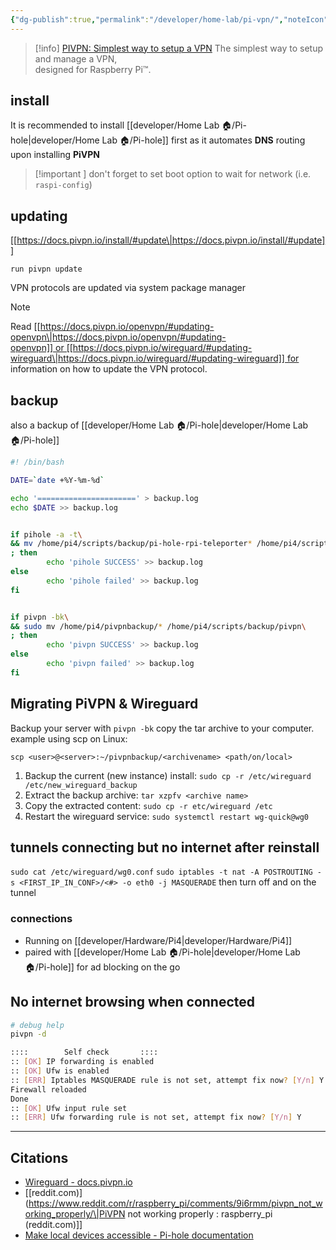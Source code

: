 ```yaml
---
{"dg-publish":true,"permalink":"/developer/home-lab/pi-vpn/","noteIcon":""}
---
```


>[!info] [PIVPN: Simplest way to setup a VPN](https://pivpn.io/)
>The simplest way to setup and manage a VPN,  
designed for Raspberry Pi™.
>

## install
It is recommended to install [[developer/Home Lab 🏠/Pi-hole\|developer/Home Lab 🏠/Pi-hole]] first as it automates **DNS** routing upon installing **PiVPN**

>[!important ]
>don't forget to set boot option to wait for network (i.e. `raspi-config`)

## updating
[[https://docs.pivpn.io/install/#update\|https://docs.pivpn.io/install/#update]]

```shell
run pivpn update
```

VPN protocols are updated via system package manager

> [!Note] 
> Read [[https://docs.pivpn.io/openvpn/#updating-openvpn\|https://docs.pivpn.io/openvpn/#updating-openvpn]] or [[https://docs.pivpn.io/wireguard/#updating-wireguard\|https://docs.pivpn.io/wireguard/#updating-wireguard]] for information on how to update the VPN protocol.

## backup
also a backup of [[developer/Home Lab 🏠/Pi-hole\|developer/Home Lab 🏠/Pi-hole]]

```bash
#! /bin/bash

DATE=`date +%Y-%m-%d`

echo '======================' > backup.log
echo $DATE >> backup.log


if pihole -a -t\
&& mv /home/pi4/scripts/backup/pi-hole-rpi-teleporter* /home/pi4/scripts/backup/pihole\
; then
        echo 'pihole SUCCESS' >> backup.log
else
        echo 'pihole failed' >> backup.log
fi


if pivpn -bk\
&& sudo mv /home/pi4/pivpnbackup/* /home/pi4/scripts/backup/pivpn\
; then
        echo 'pivpn SUCCESS' >> backup.log
else
        echo 'pivpn failed' >> backup.log
fi
```

## Migrating PiVPN & Wireguard

Backup your server with `pivpn -bk` copy the tar archive to your computer. example using scp on Linux:

`scp <user>@<server>:~/pivpnbackup/<archivename> <path/on/local>`

1.  Backup the current (new instance) install: `sudo cp -r /etc/wireguard /etc/new_wireguard_backup`
2.  Extract the backup archive: `tar xzpfv <archive name>`
3.  Copy the extracted content: `sudo cp -r etc/wireguard /etc`
4.  Restart the wireguard service: `sudo systemctl restart wg-quick@wg0`

## tunnels connecting but no internet after reinstall
`sudo cat /etc/wireguard/wg0.conf`
`sudo iptables -t nat -A POSTROUTING -s <FIRST_IP_IN_CONF>/<#> -o eth0 -j MASQUERADE`
then turn off and on the tunnel

### connections 
- Running on [[developer/Hardware/Pi4\|developer/Hardware/Pi4]]
- paired with [[developer/Home Lab 🏠/Pi-hole\|developer/Home Lab 🏠/Pi-hole]] for ad blocking on the go

## No internet browsing when connected
```bash
# debug help
pivpn -d 
```

```bash
::::		Self check		 ::::
:: [OK] IP forwarding is enabled
:: [OK] Ufw is enabled
:: [ERR] Iptables MASQUERADE rule is not set, attempt fix now? [Y/n] Y
Firewall reloaded
Done
:: [OK] Ufw input rule set
:: [ERR] Ufw forwarding rule is not set, attempt fix now? [Y/n] Y
```

---
## Citations 
- [Wireguard - docs.pivpn.io](https://docs.pivpn.io/wireguard/)
- [[reddit.com)](https://www.reddit.com/r/raspberry_pi/comments/9i6rmm/pivpn_not_working_properly/\|PiVPN not working properly : raspberry_pi (reddit.com)]]
- [Make local devices accessible - Pi-hole documentation](https://docs.pi-hole.net/guides/vpn/wireguard/internal/)